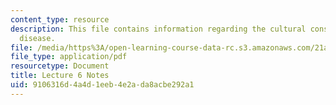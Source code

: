 ```yaml
---
content_type: resource
description: This file contains information regarding the cultural construction of
  disease.
file: /media/https%3A/open-learning-course-data-rc.s3.amazonaws.com/21a-215-disease-and-health-culture-society-and-ethics-spring-2012/9106316d4a4d1eeb4e2ada8acbe292a1_MIT21A_215S12_lecture_06.pdf
file_type: application/pdf
resourcetype: Document
title: Lecture 6 Notes
uid: 9106316d-4a4d-1eeb-4e2a-da8acbe292a1
---
```

